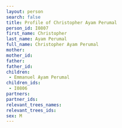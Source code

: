 ```yaml
---
layout: person
search: false
title: Profile of Christopher Ayam Perumal
person_id: I0807
first_name: Christopher
last_name: Ayam Perumal
full_name: Christopher Ayam Perumal
mother: 
mother_id: 
father: 
father_id: 
children:
 - Emmanuel Ayam Perumal
children_ids:
 - I0806
partners:
partner_ids:
relevant_trees_names:
relevant_trees_ids:
sex: M
---
```


